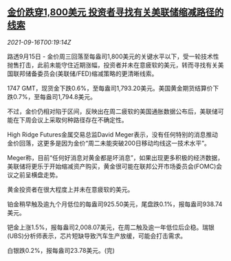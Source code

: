<!--1631752262000-->
[金价跌穿1,800美元 投资者寻找有关美联储缩减路径的线索](https://cn.reuters.com/article/precious-metals-0915-wedn-idCNKBS2GC00V)
------

<div><i>2021-09-16T00:19:14Z</i></div><p>路透9月15日 - 金价周三回落至每盎司1,800美元的关键水平以下，受一轮技术性抛售打击，此前未能守住近期涨幅，投资者并未在意疲软的美元，转而寻找有关美国联邦储备委员会(美联储/FED)缩减策略的更清晰线索。</p><p>1747 GMT，现货金下跌0.6%，至每盎司1,793.20美元。美国黄金期货结算价下跌0.7%，至每盎司1,794.8美元。</p><p>不过，金价仍相对陷于区间，反映出在周二疲软的美国通胀数据公布后，美联储可能在下周会议上采取何种路径存在不确定性。</p><p>High Ridge Futures金属交易总监David Meger表示，没有任何特别的消息推动金价回落，这更多是因为金价“周二未能突破200日移动均线这一技术水平”。</p><p>Meger称，目前“任何好消息对黄金都是坏消息”，如果出现更多积极的经济数据，美联储将更乐于开始缩减资产购买，黄金很可能在联邦公开市场委员会(FOMC)会议之前呈横盘走势。</p><p>黄金投资者在很大程度上并未在意疲软的美元。</p><p>铂金稍早触及逾九个月低位的每盎司925.50美元，尾盘跌0.1%，报每盎司938.74美元。</p><p>钯金上涨1.5%，报每盎司2,008.07美元，在周二触及逾一年低位后企稳。瑞银(UBS)分析师表示，芯片短缺导致汽车生产放缓，可能会打击需求。</p><p>白银跌0.2%，报每盎司23.78美元。(完)</p>
